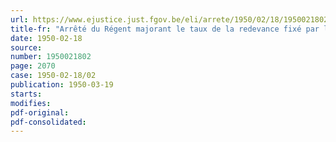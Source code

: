 ```yaml
---
url: https://www.ejustice.just.fgov.be/eli/arrete/1950/02/18/1950021802/justel
title-fr: "Arrêté du Régent majorant le taux de la redevance fixé par l'article 40 de l'arrêté royal du 18 août 1938, portant règlement général relatif à la navigation aérienne, à la police des aérodromes et à l'utilisation des aérodromes publics administrés par l'Etat"
date: 1950-02-18
source:
number: 1950021802
page: 2070
case: 1950-02-18/02
publication: 1950-03-19
starts:
modifies:
pdf-original:
pdf-consolidated:
---
```


